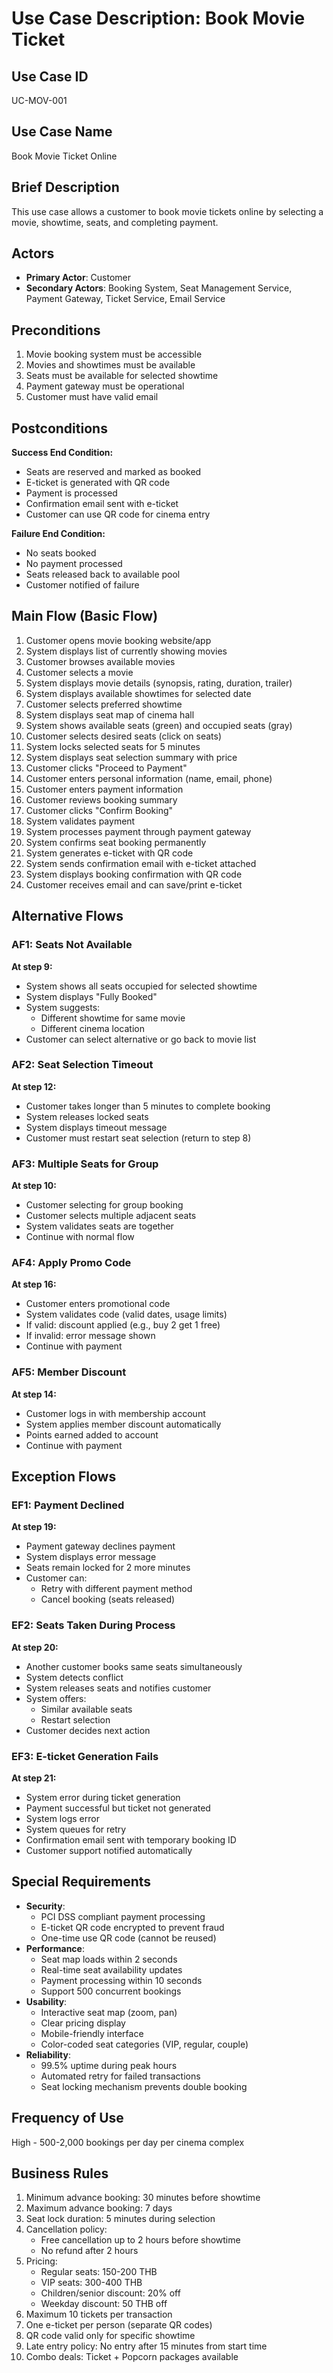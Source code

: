 # Use Case Description: Book Movie Ticket

## Use Case ID
UC-MOV-001

## Use Case Name
Book Movie Ticket Online

## Brief Description
This use case allows a customer to book movie tickets online by selecting a movie, showtime, seats, and completing payment.

## Actors
- **Primary Actor**: Customer
- **Secondary Actors**: Booking System, Seat Management Service, Payment Gateway, Ticket Service, Email Service

## Preconditions
1. Movie booking system must be accessible
2. Movies and showtimes must be available
3. Seats must be available for selected showtime
4. Payment gateway must be operational
5. Customer must have valid email

## Postconditions
**Success End Condition:**
- Seats are reserved and marked as booked
- E-ticket is generated with QR code
- Payment is processed
- Confirmation email sent with e-ticket
- Customer can use QR code for cinema entry

**Failure End Condition:**
- No seats booked
- No payment processed
- Seats released back to available pool
- Customer notified of failure

## Main Flow (Basic Flow)
1. Customer opens movie booking website/app
2. System displays list of currently showing movies
3. Customer browses available movies
4. Customer selects a movie
5. System displays movie details (synopsis, rating, duration, trailer)
6. System displays available showtimes for selected date
7. Customer selects preferred showtime
8. System displays seat map of cinema hall
9. System shows available seats (green) and occupied seats (gray)
10. Customer selects desired seats (click on seats)
11. System locks selected seats for 5 minutes
12. System displays seat selection summary with price
13. Customer clicks "Proceed to Payment"
14. Customer enters personal information (name, email, phone)
15. Customer enters payment information
16. Customer reviews booking summary
17. Customer clicks "Confirm Booking"
18. System validates payment
19. System processes payment through payment gateway
20. System confirms seat booking permanently
21. System generates e-ticket with QR code
22. System sends confirmation email with e-ticket attached
23. System displays booking confirmation with QR code
24. Customer receives email and can save/print e-ticket

## Alternative Flows

### AF1: Seats Not Available
**At step 9:**
- System shows all seats occupied for selected showtime
- System displays "Fully Booked"
- System suggests:
  - Different showtime for same movie
  - Different cinema location
- Customer can select alternative or go back to movie list

### AF2: Seat Selection Timeout
**At step 12:**
- Customer takes longer than 5 minutes to complete booking
- System releases locked seats
- System displays timeout message
- Customer must restart seat selection (return to step 8)

### AF3: Multiple Seats for Group
**At step 10:**
- Customer selecting for group booking
- Customer selects multiple adjacent seats
- System validates seats are together
- Continue with normal flow

### AF4: Apply Promo Code
**At step 16:**
- Customer enters promotional code
- System validates code (valid dates, usage limits)
- If valid: discount applied (e.g., buy 2 get 1 free)
- If invalid: error message shown
- Continue with payment

### AF5: Member Discount
**At step 14:**
- Customer logs in with membership account
- System applies member discount automatically
- Points earned added to account
- Continue with payment

## Exception Flows

### EF1: Payment Declined
**At step 19:**
- Payment gateway declines payment
- System displays error message
- Seats remain locked for 2 more minutes
- Customer can:
  - Retry with different payment method
  - Cancel booking (seats released)

### EF2: Seats Taken During Process
**At step 20:**
- Another customer books same seats simultaneously
- System detects conflict
- System releases seats and notifies customer
- System offers:
  - Similar available seats
  - Restart selection
- Customer decides next action

### EF3: E-ticket Generation Fails
**At step 21:**
- System error during ticket generation
- Payment successful but ticket not generated
- System logs error
- System queues for retry
- Confirmation email sent with temporary booking ID
- Customer support notified automatically

## Special Requirements
- **Security**:
  - PCI DSS compliant payment processing
  - E-ticket QR code encrypted to prevent fraud
  - One-time use QR code (cannot be reused)
- **Performance**:
  - Seat map loads within 2 seconds
  - Real-time seat availability updates
  - Payment processing within 10 seconds
  - Support 500 concurrent bookings
- **Usability**:
  - Interactive seat map (zoom, pan)
  - Clear pricing display
  - Mobile-friendly interface
  - Color-coded seat categories (VIP, regular, couple)
- **Reliability**:
  - 99.5% uptime during peak hours
  - Automated retry for failed transactions
  - Seat locking mechanism prevents double booking

## Frequency of Use
High - 500-2,000 bookings per day per cinema complex

## Business Rules
1. Minimum advance booking: 30 minutes before showtime
2. Maximum advance booking: 7 days
3. Seat lock duration: 5 minutes during selection
4. Cancellation policy:
   - Free cancellation up to 2 hours before showtime
   - No refund after 2 hours
5. Pricing:
   - Regular seats: 150-200 THB
   - VIP seats: 300-400 THB
   - Children/senior discount: 20% off
   - Weekday discount: 50 THB off
6. Maximum 10 tickets per transaction
7. One e-ticket per person (separate QR codes)
8. QR code valid only for specific showtime
9. Late entry policy: No entry after 15 minutes from start time
10. Combo deals: Ticket + Popcorn packages available
